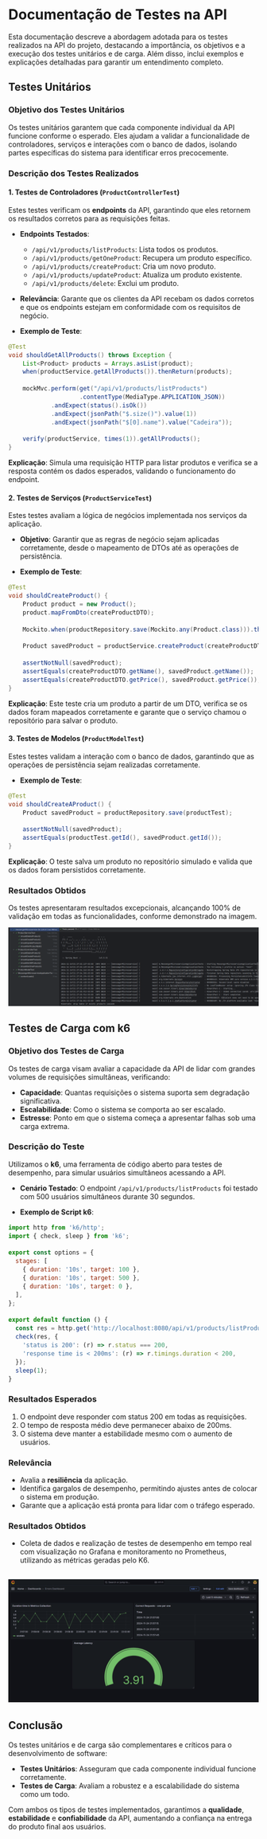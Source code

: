 # Documentação de Testes na API

Esta documentação descreve a abordagem adotada para os testes realizados na API do projeto, destacando a importância, os objetivos e a execução dos testes unitários e de carga. Além disso, inclui exemplos e explicações detalhadas para garantir um entendimento completo.


## Testes Unitários

### **Objetivo dos Testes Unitários**
Os testes unitários garantem que cada componente individual da API funcione conforme o esperado. Eles ajudam a validar a funcionalidade de controladores, serviços e interações com o banco de dados, isolando partes específicas do sistema para identificar erros precocemente.

### **Descrição dos Testes Realizados**

#### **1. Testes de Controladores (`ProductControllerTest`)**
Estes testes verificam os **endpoints** da API, garantindo que eles retornem os resultados corretos para as requisições feitas.

- **Endpoints Testados**:
    - `/api/v1/products/listProducts`: Lista todos os produtos.
    - `/api/v1/products/getOneProduct`: Recupera um produto específico.
    - `/api/v1/products/createProduct`: Cria um novo produto.
    - `/api/v1/products/updateProduct`: Atualiza um produto existente.
    - `/api/v1/products/delete`: Exclui um produto.

- **Relevância**: Garante que os clientes da API recebam os dados corretos e que os endpoints estejam em conformidade com os requisitos de negócio.

- **Exemplo de Teste**:
```java
@Test
void shouldGetAllProducts() throws Exception {
    List<Product> products = Arrays.asList(product);
    when(productService.getAllProducts()).thenReturn(products);

    mockMvc.perform(get("/api/v1/products/listProducts")
                    .contentType(MediaType.APPLICATION_JSON))
            .andExpect(status().isOk())
            .andExpect(jsonPath("$.size()").value(1))
            .andExpect(jsonPath("$[0].name").value("Cadeira"));

    verify(productService, times(1)).getAllProducts();
}
```
**Explicação**: Simula uma requisição HTTP para listar produtos e verifica se a resposta contém os dados esperados, validando o funcionamento do endpoint.



#### **2. Testes de Serviços (`ProductServiceTest`)**
Estes testes avaliam a lógica de negócios implementada nos serviços da aplicação.

- **Objetivo**: Garantir que as regras de negócio sejam aplicadas corretamente, desde o mapeamento de DTOs até as operações de persistência.

- **Exemplo de Teste**:
```java
@Test
void shouldCreateProduct() {
    Product product = new Product();
    product.mapFromDto(createProductDTO);

    Mockito.when(productRepository.save(Mockito.any(Product.class))).thenReturn(product);

    Product savedProduct = productService.createProduct(createProductDTO);

    assertNotNull(savedProduct);
    assertEquals(createProductDTO.getName(), savedProduct.getName());
    assertEquals(createProductDTO.getPrice(), savedProduct.getPrice());
}
```
**Explicação**: Este teste cria um produto a partir de um DTO, verifica se os dados foram mapeados corretamente e garante que o serviço chamou o repositório para salvar o produto.



#### **3. Testes de Modelos (`ProductModelTest`)**
Estes testes validam a interação com o banco de dados, garantindo que as operações de persistência sejam realizadas corretamente.

- **Exemplo de Teste**:
```java
@Test
void shouldCreateAProduct() {
    Product savedProduct = productRepository.save(productTest);

    assertNotNull(savedProduct);
    assertEquals(productTest.getId(), savedProduct.getId());
}
```
**Explicação**: O teste salva um produto no repositório simulado e valida que os dados foram persistidos corretamente.

### **Resultados Obtidos**

Os testes apresentaram resultados excepcionais, alcançando 100% de validação em todas as funcionalidades, conforme demonstrado na imagem.  

![img.png](imgs/resultadosTestesUnitarios.png)



## Testes de Carga com k6

### **Objetivo dos Testes de Carga**
Os testes de carga visam avaliar a capacidade da API de lidar com grandes volumes de requisições simultâneas, verificando:
- **Capacidade**: Quantas requisições o sistema suporta sem degradação significativa.
- **Escalabilidade**: Como o sistema se comporta ao ser escalado.
- **Estresse**: Ponto em que o sistema começa a apresentar falhas sob uma carga extrema.

### **Descrição do Teste**

Utilizamos o **k6**, uma ferramenta de código aberto para testes de desempenho, para simular usuários simultâneos acessando a API.

- **Cenário Testado**: O endpoint `/api/v1/products/listProducts` foi testado com 500 usuários simultâneos durante 30 segundos.

- **Exemplo de Script k6**:
```javascript
import http from 'k6/http';
import { check, sleep } from 'k6';

export const options = {
  stages: [
    { duration: '10s', target: 100 },
    { duration: '10s', target: 500 },
    { duration: '10s', target: 0 },
  ],
};

export default function () {
  const res = http.get('http://localhost:8080/api/v1/products/listProducts');
  check(res, {
    'status is 200': (r) => r.status === 200,
    'response time is < 200ms': (r) => r.timings.duration < 200,
  });
  sleep(1);
}
```

### **Resultados Esperados**
1. O endpoint deve responder com status 200 em todas as requisições.
2. O tempo de resposta médio deve permanecer abaixo de 200ms.
3. O sistema deve manter a estabilidade mesmo com o aumento de usuários.

### **Relevância**
- Avalia a **resiliência** da aplicação.
- Identifica gargalos de desempenho, permitindo ajustes antes de colocar o sistema em produção.
- Garante que a aplicação está pronta para lidar com o tráfego esperado.

### **Resultados Obtidos**

- Coleta de dados e realização de testes de desempenho em tempo real com visualização no Grafana e monitoramento no Prometheus, utilizando as métricas geradas pelo K6.

![img_1.png](imgs/GrafanaMetrics.png)
---

## Conclusão

Os testes unitários e de carga são complementares e críticos para o desenvolvimento de software:
- **Testes Unitários**: Asseguram que cada componente individual funcione corretamente.
- **Testes de Carga**: Avaliam a robustez e a escalabilidade do sistema como um todo.

Com ambos os tipos de testes implementados, garantimos a **qualidade**, **estabilidade** e **confiabilidade** da API, aumentando a confiança na entrega do produto final aos usuários.
